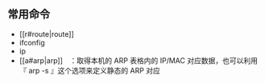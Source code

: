 ## 常用命令
- [[r#route|route]]
- ifconfig
- ip
- [[a#arp|arp]]　：取得本机的 ARP 表格内的 IP/MAC 对应数据，也可以利用『 arp -s 』这个选项来定义静态的 ARP 对应












